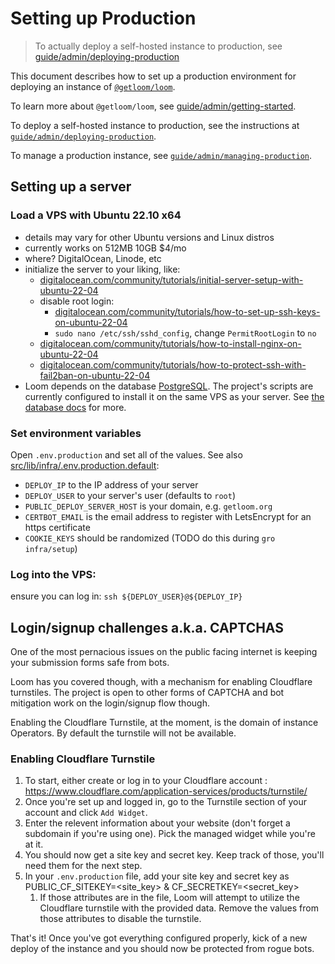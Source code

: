 # Setting up Production
> To actually deploy a self-hosted instance to production, see
		<a href="{base}{path}/guide/admin/deploying-production">guide/admin/deploying-production</a>

This document describes how to set up a production environment for deploying an instance of <a
			href="https://github.com/getloom/loom"><code>@getloom/loom</code></a
		>.
	</p>
	<p>
		To learn more about <code>@getloom/loom</code>, see
		<a href="{base}{path}/guide/admin/getting-started">guide/admin/getting-started</a>.
	</p>
	<p>
		To deploy a self-hosted instance to production, see the instructions at
		<a href="{base}{path}/guide/admin/deploying-production"
			><code>guide/admin/deploying-production</code></a
		>.
	</p>
	<p>
		To manage a production instance, see <a href="{base}{path}/guide/admin/managing-production"
			><code>guide/admin/managing-production</code></a
		>.
	</p>
## Setting up a server

### Load a VPS with Ubuntu 22.10 x64

* details may vary for other Ubuntu versions and Linux distros
* currently works on 512MB 10GB $4/mo
* where? DigitalOcean, Linode, etc		
* initialize the server to your liking, like:
    * <a href="https://www.digitalocean.com/community/tutorials/initial-server-setup-with-ubuntu-22-04"
						>digitalocean.com/community/tutorials/initial-server-setup-with-ubuntu-22-04</a
					>				
    * disable root login:
        * <a href="https://www.digitalocean.com/community/tutorials/how-to-set-up-ssh-keys-on-ubuntu-22-04"
							>
								digitalocean.com/community/tutorials/how-to-set-up-ssh-keys-on-ubuntu-22-04
							</a>
        * <code>sudo nano /etc/ssh/sshd_config</code>, change `PermitRootLogin` to `no`
    * <a
						href="https://www.digitalocean.com/community/tutorials/how-to-install-nginx-on-ubuntu-22-04"
					>
						digitalocean.com/community/tutorials/how-to-install-nginx-on-ubuntu-22-04
					</a>
				</li>
				<li>
					<a
						href="https://www.digitalocean.com/community/tutorials/how-to-protect-ssh-with-fail2ban-on-ubuntu-22-04"
					>
						digitalocean.com/community/tutorials/how-to-protect-ssh-with-fail2ban-on-ubuntu-22-04
					</a>
* Loom depends on the database <a href="https://www.postgresql.org/">PostgreSQL</a>. The
			project's scripts are currently configured to install it on the same VPS as your server. See
			<a href="{base}{path}/guide/admin/database">the database docs</a> for more.
		</li>
	</ul>

### Set environment variables
Open <code>.env.production</code> and set all of the values. See also <a href="https://github.com/getloom/loom/tree/main/src/lib/infra/.env.production.default"
			>src/lib/infra/.env.production.default</a
		>:

* <code>DEPLOY_IP</code> to the IP address of your server
* <code>DEPLOY_USER</code> to your server's user (defaults to <code>root</code>)
* <code>PUBLIC_DEPLOY_SERVER_HOST</code> is your domain, e.g. <code>getloom.org</code>
* <code>CERTBOT_EMAIL</code> is the email address to register with LetsEncrypt for an https certificate
* <code>COOKIE_KEYS</code> should be randomized (TODO do this during <code>gro infra/setup</code>)

### Log into the VPS:
ensure you can log in: `ssh ${DEPLOY_USER}@${DEPLOY_IP}`

## Login/signup challenges a.k.a. CAPTCHAS
One of the most pernacious issues on the public facing internet is keeping your submission forms safe from bots.

Loom has you covered though, with a mechanism for enabling Cloudflare turnstiles. The project is open to other forms of CAPTCHA and bot mitigation work on the login/signup flow though.

Enabling the Cloudflare Turnstile, at the moment, is the domain of instance Operators. By default the turnstile will not be available.

### Enabling Cloudflare Turnstile
1) To start, either create or log in to your Cloudflare account : https://www.cloudflare.com/application-services/products/turnstile/
1) Once you're set up and logged in, go to the Turnstile section of your account and click `Add Widget`.
1) Enter the relevent information about your website (don't forget a subdomain if you're using one). Pick the managed widget while you're at it.
1) You should now get a site key and secret key. Keep track of those, you'll need them for the next step.
1) In your `.env.production` file, add your site key and secret key as PUBLIC_CF_SITEKEY=<site_key> & CF_SECRETKEY=<secret_key>
    1) If those attributes are in the file, Loom will attempt to utilize the Cloudflare turnstile with the provided data. Remove the values from those attributes to disable the turnstile.

That's it! Once you've got everything configured properly, kick of a new deploy of the instance and you should now be protected from rogue bots.
